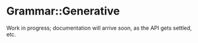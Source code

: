 # Grammar::Generative

Work in progress; documentation will arrive soon, as the API gets settled,
etc.
